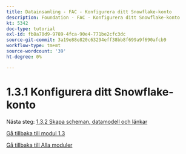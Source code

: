 ```yaml
---
title: Datainsamling - FAC - Konfigurera ditt Snowflake-konto
description: Foundation - FAC - Konfigurera ditt Snowflake-konto
kt: 5342
doc-type: tutorial
exl-id: fb8a70d9-9789-4fca-90e4-771be2cfc3dc
source-git-commit: 3a19e88e820c63294eff38bb8f699a9f690afcb9
workflow-type: tm+mt
source-wordcount: '39'
ht-degree: 0%

---
```


# 1.3.1 Konfigurera ditt Snowflake-konto

Nästa steg: [1.3.2 Skapa scheman, datamodell och länkar](./ex2.md)

[Gå tillbaka till modul 1.3](./fac.md)

[Gå tillbaka till Alla moduler](../../../overview.md)
